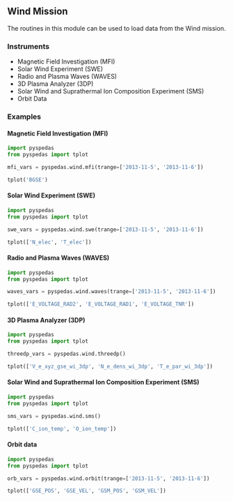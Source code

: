 
## Wind Mission
The routines in this module can be used to load data from the Wind mission. 

### Instruments
- Magnetic Field Investigation (MFI)
- Solar Wind Experiment (SWE)
- Radio and Plasma Waves (WAVES)
- 3D Plasma Analyzer (3DP)
- Solar Wind and Suprathermal Ion Composition Experiment (SMS)
- Orbit Data

### Examples

#### Magnetic Field Investigation (MFI)

```python
import pyspedas
from pyspedas import tplot

mfi_vars = pyspedas.wind.mfi(trange=['2013-11-5', '2013-11-6'])

tplot('BGSE')
```

#### Solar Wind Experiment (SWE)

```python
import pyspedas
from pyspedas import tplot

swe_vars = pyspedas.wind.swe(trange=['2013-11-5', '2013-11-6'])

tplot(['N_elec', 'T_elec'])
```

#### Radio and Plasma Waves (WAVES)

```python
import pyspedas
from pyspedas import tplot

waves_vars = pyspedas.wind.waves(trange=['2013-11-5', '2013-11-6'])

tplot(['E_VOLTAGE_RAD2', 'E_VOLTAGE_RAD1', 'E_VOLTAGE_TNR'])
```

#### 3D Plasma Analyzer (3DP)

```python
import pyspedas
from pyspedas import tplot

threedp_vars = pyspedas.wind.threedp()

tplot(['V_e_xyz_gse_wi_3dp', 'N_e_dens_wi_3dp', 'T_e_par_wi_3dp'])
```

#### Solar Wind and Suprathermal Ion Composition Experiment (SMS)

```python
import pyspedas
from pyspedas import tplot

sms_vars = pyspedas.wind.sms()

tplot(['C_ion_temp', 'O_ion_temp'])
```

#### Orbit data

```python
import pyspedas
from pyspedas import tplot

orb_vars = pyspedas.wind.orbit(trange=['2013-11-5', '2013-11-6'])

tplot(['GSE_POS', 'GSE_VEL', 'GSM_POS', 'GSM_VEL'])
```